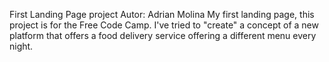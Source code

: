 First Landing Page project
Autor: Adrian Molina
My first landing page, this project is for the Free Code Camp. 
I've tried to "create" a concept of a new platform that offers a food delivery service offering a different menu every night.

